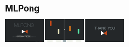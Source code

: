 MLPong
======

<img src="https://raw.githubusercontent.com/IpaliboWhyte/MLPong-Hack/master/Screenshots/Home.png" height="25%" width="25%" />
<img src="https://raw.githubusercontent.com/IpaliboWhyte/MLPong-Hack/master/Screenshots/Mainplay.png" height="25%" width="25%" />
<img src="https://raw.githubusercontent.com/IpaliboWhyte/MLPong-Hack/master/Screenshots/ThankYou.png" height="25%" width="25%" /><br>

